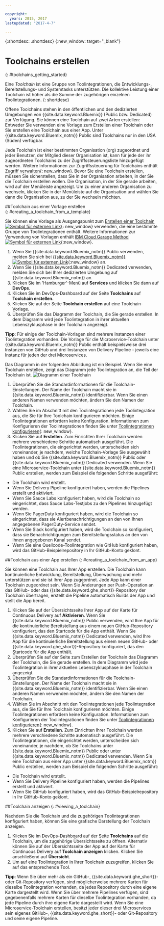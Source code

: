 ```yaml
---

copyright:
  years: 2015, 2017
lastupdated: "2017-4-7"

---
```


{:shortdesc: .shortdesc}
{:new_window: target="_blank"}

# Toolchains erstellen
{: #toolchains_getting_started}

Eine *Toolchain* ist eine Gruppe von Toolintegrationen, die Entwicklungs-, Bereitstellungs- und Systemtasks unterstützen. Die kollektive Leistung einer Toolchain ist höher als die Summe der zugehörigen einzelnen Toolintegrationen.
{: shortdesc}

Offene Toolchains stehen in den öffentlichen und den dedizierten Umgebungen von {{site.data.keyword.Bluemix}} (Public bzw. Dedicated) zur Verfügung. Sie können eine Toolchain auf zwei Arten erstellen: Entweder Sie verwenden eine Vorlage zum Erstellen einer Toolchain oder Sie erstellen eine Toolchain aus einer App. Unter {{site.data.keyword.Bluemix_notm}} Public sind Toolchains nur in den USA (Süden) verfügbar.

Jede Toolchain ist einer bestimmten Organisation (org) zugeordnet und jeder Benutzer, der Mitglied dieser Organisation ist, kann für jede der ihr zugeordneten Toolchains zu der Zugriffssteuerungsliste hinzugefügt werden. Weitere Informationen zur Zugriffssteuerung für Toolchains enthält [Zugriff verwalten](/docs/services/ContinuousDelivery/toolchains_using.html#managing_access){: new_window}. Bevor Sie eine Toolchain erstellen, müssen Sie sicherstellen, dass Sie in der Organisation arbeiten, in der Sie die Toolchain erstellen wollen. Die Organisation, in der Sie gerade arbeiten, wird auf der Menüleiste angezeigt. Um zu einer anderen Organisation zu wechseln, klicken Sie in der Menüleiste auf die Organisation und wählen Sie dann die Organisation aus, zu der Sie wechseln möchten. 


##Toolchain aus einer Vorlage erstellen   
{: #creating_a_toolchain_from_a_template}

Sie können eine Vorlage als Ausgangspunkt zum [Erstellen einer Toolchain ![Symbol für externen Link](../../icons/launch-glyph.svg "Symbol für externen Link")](https://console.ng.bluemix.net/devops/create){: new_window} verwenden, die eine bestimmte Gruppe von Toolintegrationen enthält. Weitere Informationen zur Verwendung von Vorlagen enthält [IBM Cloud Garage Method ![Symbol für externen Link](../../icons/launch-glyph.svg "Symbol für externen Link")](https://www.ibm.com/devops/method/category/tools){:new_window}. 

1. Wenn Sie {{site.data.keyword.Bluemix_notm}} Public verwenden, melden Sie sich bei [{{site.data.keyword.Bluemix_notm}} ![Symbol für externen Link](../../icons/launch-glyph.svg "Symbol für externen Link")](http://console.ng.bluemix.net){:new_window} an.
1. Wenn Sie {{site.data.keyword.Bluemix_notm}} Dedicated verwenden, melden Sie sich bei Ihrer dedizierten Umgebung auf {{site.data.keyword.Bluemix_notm}} an. 
1. Klicken Sie im 'Hamburger'-Menü auf **Services** und klicken Sie dann auf **DevOps**. 
1. Klicken Sie im DevOps-Dashboard auf der Seite **Toolchains** auf **Toolchain erstellen**.
1. Klicken Sie auf der Seite **Toolchain erstellen** auf eine Toolchain-Vorlage.
1. Überprüfen Sie das Diagramm der Toolchain, die Sie gerade erstellen. In dem Diagramm wird jede Toolintegration in ihrer aktuellen Lebenszyklusphase in der Toolchain angezeigt.

 **Tipp**: Für einige der Toolchain-Vorlagen sind mehrere Instanzen einer Toolintegration vorhanden. Die Vorlage für die Microservice-Toolchain unter {{site.data.keyword.Bluemix_notm}} Public enthält beispielsweise drei Instanzen von GitHub und drei Instanzen von Delivery Pipeline - jeweils eine Instanz für jeden der drei Microservices. 

 Das Diagramm in der folgenden Abbildung ist ein Beispiel. Wenn Sie eine Toolchain erstellen, zeigt das Diagramm jede Toolintegration an, die Teil der Toolchain ist.
![Diagramm einer Toolchain](images/toolchain_diagram.png)

1. Überprüfen Sie die Standardinformationen für die Toolchain-Einstellungen. Der Name der Toolchain macht sie in {{site.data.keyword.Bluemix_notm}} identifizierbar. Wenn Sie einen anderen Namen verwenden möchten, ändern Sie den Namen der Toolchain.  
1. Wählen Sie im Abschnitt mit den Toolintegrationen jede Toolintegration aus, die Sie für Ihre Toolchain konfigurieren möchten. Einige Toolintegrationen erfordern keine Konfiguration. Informationen zum Konfigurieren der Toolintegrationen finden Sie unter [Toolintegrationen konfigurieren](/docs/services/ContinuousDelivery/toolchains_integrations.html){: new_window}.
1. Klicken Sie auf **Erstellen**. Zum Einrichten Ihrer Toolchain werden mehrere verschiedene Schritte automatisch ausgeführt. Die Toolintegrationen, die eingerichtet werden, unterscheiden sich voneinander, je nachdem, welche Toolchain-Vorlage Sie ausgewählt haben und ob Sie {{site.data.keyword.Bluemix_notm}} Public oder {{site.data.keyword.Bluemix_notm}} Dedicated verwenden. Wenn Sie eine Microservice-Toolchain unter {{site.data.keyword.Bluemix_notm}} Public erstellen, werden zum Beispiel die folgenden Schritte ausgeführt: 

 * Die Toolchain wird erstellt.
 * Wenn Sie Delivery Pipeline konfiguriert haben, werden die Pipelines erstellt und aktiviert.
 * Wenn Sie Sauce Labs konfiguriert haben, wird die Toolchain so eingerichtet, dass Sauce Labs-Testjobs zu den Pipelines hinzugefügt werden. 
 * Wenn Sie PagerDuty konfiguriert haben, wird die Toolchain so eingerichtet, dass sie Alertbenachrichtigungen an den von Ihnen angegebenen PagerDuty-Service sendet. 
 * Wenn Sie Slack konfiguriert haben, wird die Toolchain so konfiguriert, dass sie Benachrichtigungen zum Bereitstellungsstatus an den von Ihnen angegebenen Kanal sendet. 
 * Wenn Sie eine Quellcode-Toolintegration wie GitHub konfiguriert haben, wird das GitHub-Beispielrepository in Ihr GitHub-Konto geklont. 


##Toolchain aus einer App erstellen
{: #creating_a_toolchain_from_an_app}

Sie können eine Toolchain aus Ihrer App erstellen. Die Toolchain kann kontinuierliche Entwicklung, Bereitstellung, Überwachung und mehr unterstützen und sie ist Ihrer App zugeordnet. Jede App kann einer Toolchain zugeordnet sein. Wenn Sie Änderungen per Push-Operation an das GitHub- oder das {{site.data.keyword.ghe_short}}-Repository der Toolchain übertragen, erstellt die Pipeline automatisch Builds der App und stellt die App bereit.   

1. Klicken Sie auf der Übersichtsseite Ihrer App auf der Karte für Continuous Delivery auf **Aktivieren**. Wenn Sie {{site.data.keyword.Bluemix_notm}} Public verwenden, wird Ihre App für die kontinuierliche Bereitstellung aus einem neuen GitHub-Repository konfiguriert, das den Startcode für die App enthält. Wenn Sie {{site.data.keyword.Bluemix_notm}} Dedicated verwenden, wird Ihre App für die kontinuierliche Bereitstellung aus einem neuen GitHub- oder {{site.data.keyword.ghe_short}}-Repository konfiguriert, das den Startcode für die App enthält. 
1. Überprüfen Sie auf der Seite zum Erstellen der Toolchain das Diagramm der Toolchain, die Sie gerade erstellen. In dem Diagramm wird jede Toolintegration in ihrer aktuellen Lebenszyklusphase in der Toolchain angezeigt.
1. Überprüfen Sie die Standardinformationen für die Toolchain-Einstellungen. Der Name der Toolchain macht sie in {{site.data.keyword.Bluemix_notm}} identifizierbar. Wenn Sie einen anderen Namen verwenden möchten, ändern Sie den Namen der Toolchain.
1. Wählen Sie im Abschnitt mit den Toolintegrationen jede Toolintegration aus, die Sie für Ihre Toolchain konfigurieren möchten. Einige Toolintegrationen erfordern keine Konfiguration. Informationen zum Konfigurieren der Toolintegrationen finden Sie unter [Toolintegrationen konfigurieren](/docs/services/ContinuousDelivery/toolchains_integrations.html){: new_window}.
1. Klicken Sie auf **Erstellen**.  Zum Einrichten Ihrer Toolchain werden mehrere verschiedene Schritte automatisch ausgeführt. Die Toolintegrationen, die eingerichtet werden, unterscheiden sich voneinander, je nachdem, ob Sie Toolchains unter {{site.data.keyword.Bluemix_notm}} Public oder unter {{site.data.keyword.Bluemix_notm}} Dedicated verwenden. Wenn Sie eine Toolchain aus einer App unter {{site.data.keyword.Bluemix_notm}} Public erstellen, werden zum Beispiel die folgenden Schritte ausgeführt: 

 * Die Toolchain wird erstellt.
 * Wenn Sie Delivery Pipeline konfiguriert haben, werden die Pipelines erstellt und aktiviert.
 * Wenn Sie GitHub konfiguriert haben, wird das GitHub-Beispielrepository in Ihr GitHub-Konto geklont. 


##Toolchain anzeigen
{: #viewing_a_toolchain}

Nachdem Sie die Toolchain und die zugehörigen Toolintegrationen konfiguriert haben, können Sie eine grafische Darstellung der Toolchain anzeigen.

1. Klicken Sie im DevOps-Dashboard auf der Seite **Toolchains** auf die Toolchain, um die zugehörige Übersichtsseite zu öffnen. Alternativ können Sie auf der Übersichtsseite der App auf der Karte für Continuous Delivery auf **Toolchain anzeigen** klicken. Klicken Sie anschließend auf **Übersicht**.
2. Um auf eine Toolintegration in Ihrer Toolchain zuzugreifen, klicken Sie auf das entsprechende Tool. 

 **Tipp**: Wenn Sie über mehr als ein GitHub-, {{site.data.keyword.ghe_short}}- oder Git-Repository verfügen, sind möglicherweise mehrere Karten für dieselbe Toolintegration vorhanden, da jedes Repository durch eine eigene Karte dargestellt wird. Wenn Sie über mehrere Pipelines verfügen, sind gegebenenfalls mehrere Karten für dieselbe Toolintegration vorhanden, da jede Pipeline durch ihre eigene Karte dargestellt wird. Wenn Sie eine Microservice-Toolchain erstellen, besitzt jeder dieser drei Microservices sein eigenes GitHub-, {{site.data.keyword.ghe_short}}- oder Git-Repository und seine eigene Pipeline. 
